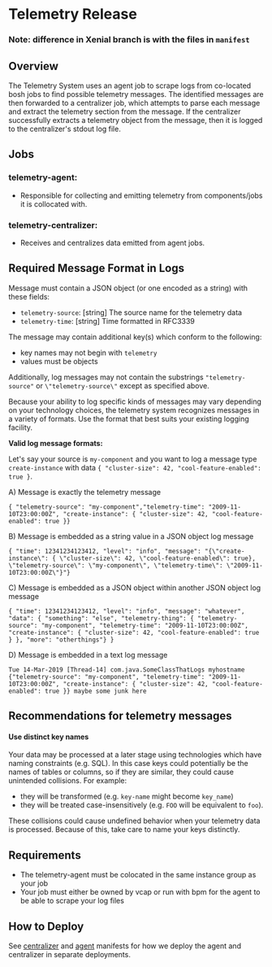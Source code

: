 # Telemetry Release

### Note: difference in Xenial branch is with the files in `manifest`

## Overview
The Telemetry System uses an agent job to scrape logs from co-located bosh jobs to find possible telemetry messages. The
identified messages are then forwarded to a centralizer job, which attempts to parse each message and extract the telemetry section
from the message. If the centralizer successfully extracts a telemetry object from the message, then it is logged to the centralizer's
stdout log file.

## Jobs
### telemetry-agent:
- Responsible for collecting and emitting telemetry from components/jobs it is collocated with.

### telemetry-centralizer:
- Receives and centralizes data emitted from agent jobs.


## Required Message Format in Logs
Message must contain a JSON object (or one encoded as a string) with these fields:
  - `telemetry-source`: [string] The source name for the telemetry data
  - `telemetry-time`: [string] Time formatted in RFC3339

The message may contain additional key(s) which conform to the following:
  - key names may not begin with `telemetry`
  - values must be objects

Additionally, log messages may not contain the substrings `"telemetry-source"` or `\"telemetry-source\"` except as specified above.

Because your ability to log specific kinds of messages may vary depending on your technology choices, the telemetry system recognizes
messages in a variety of formats. Use the format that best suits your existing logging facility.

**Valid log message formats:**

Let's say your source is `my-component` and you want to log a message type `create-instance` with data `{ "cluster-size": 42, "cool-feature-enabled": true }`.

A) Message is exactly the telemetry message
```
{ "telemetry-source": "my-component","telemetry-time": "2009-11-10T23:00:00Z", "create-instance": { "cluster-size": 42, "cool-feature-enabled": true }}
```

B) Message is embedded as a string value in a JSON object log message
```
{ "time": 12341234123412, "level": "info", "message": "{\"create-instance\": { \"cluster-size\": 42, \"cool-feature-enabled\": true}, \"telemetry-source\": \"my-component\", \"telemetry-time\": \"2009-11-10T23:00:00Z\"}"}
```

C) Message is embedded as a JSON object within another JSON object log message
```
{ "time": 12341234123412, "level": "info", "message": "whatever", "data": { "something": "else", "telemetry-thing": { "telemetry-source": "my-component", "telemetry-time": "2009-11-10T23:00:00Z", "create-instance": { "cluster-size": 42, "cool-feature-enabled": true } }, "more": "otherthings"} }
```

D) Message is embedded in a text log message
```
Tue 14-Mar-2019 [Thread-14] com.java.SomeClassThatLogs myhostname {"telemetry-source": "my-component", "telemetry-time": "2009-11-10T23:00:00Z", "create-instance": { "cluster-size": 42, "cool-feature-enabled": true }} maybe some junk here
```

## Recommendations for telemetry messages

#### Use distinct key names
Your data may be processed at a later stage using technologies which have naming constraints (e.g. SQL). In this case keys could potentially be the names of tables or columns, so if they are similar, they could cause unintended collisions. For example:
- they will be transformed (e.g. `key-name` might become `key_name`)
- they will be treated case-insensitively (e.g. `FOO` will be equivalent to `foo`).

These collisions could cause undefined behavior when your telemetry data is processed. Because of this, take care to name your keys distinctly.


## Requirements
- The telemetry-agent must be colocated in the same instance group as your job
- Your job must either be owned by vcap or run with bpm for the agent to be able to scrape your log files

## How to Deploy
See [centralizer](https://github.com/pivotal-cf/telemetry-release/blob/main/manifest/centralizer.yml) and [agent](https://github.com/pivotal-cf/telemetry-release/blob/main/manifest/agent.yml) manifests for how we deploy the agent and centralizer in separate deployments.
